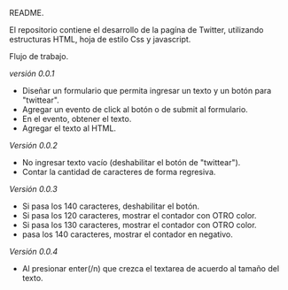 README.

El repositorio contiene el desarrollo de la pagína de Twitter, utilizando estructuras HTML, hoja de estilo Css y javascript.

Flujo de trabajo.

*versión 0.0.1*

 - Diseñar un formulario que permita ingresar un texto y un botón para "twittear".
 - Agregar un evento de click al botón o de submit al formulario.
 - En el evento, obtener el texto.
 - Agregar el texto al HTML.

 *Versión 0.0.2*

- No ingresar texto vacío (deshabilitar el botón de "twittear").
- Contar la cantidad de caracteres de forma regresiva.

*Versión 0.0.3*

- Si pasa los 140 caracteres, deshabilitar el botón.
- Si pasa los 120 caracteres, mostrar el contador con OTRO color.
- Si pasa los 130 caracteres, mostrar el contador con OTRO color.
-  pasa los 140 caracteres, mostrar el contador en negativo.

*Versión 0.0.4*

- Al presionar enter(/n) que crezca el textarea de acuerdo al tamaño del texto.
